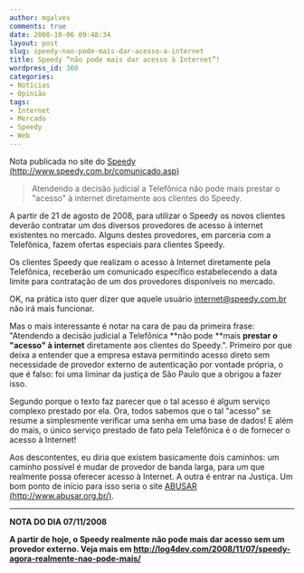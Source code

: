 ```yaml
---
author: mgalves
comments: true
date: 2008-10-06 09:48:34
layout: post
slug: speedy-nao-pode-mais-dar-acesso-a-internet
title: Speedy “não pode mais dar acesso à Internet”!
wordpress_id: 360
categories:
- Notícias
- Opinião
tags:
- Internet
- Mercado
- Speedy
- Web
---
```


Nota publicada no site do [Speedy (http://www.speedy.com.br/comunicado.asp)](http://www.speedy.com.br/comunicado.asp)


> Atendendo a decisão judicial a Telefônica não pode mais prestar o "acesso" à internet diretamente aos clientes do Speedy.

A partir de 21 de agosto de 2008, para utilizar o Speedy os novos clientes deverão contratar um dos diversos provedores de acesso à internet existentes no mercado. Alguns destes provedores, em parceria com a Telefônica, fazem ofertas especiais para clientes Speedy.

Os clientes Speedy que realizam o acesso à Internet diretamente pela Telefônica, receberão um comunicado específico estabelecendo a data limite para contratação de um dos provedores disponíveis no mercado.


OK, na prática isto quer dizer que aquele usuário internet@speedy.com.br não irá mais funcionar.

Mas o mais interessante é notar na cara de pau da primeira frase: "Atendendo a decisão judicial a Telefônica **não pode **mais **prestar o "acesso" à internet** diretamente aos clientes do Speedy.". Primeiro por que deixa a entender que a empresa estava permitindo acesso direto sem necessidade de provedor externo de autenticação por vontade própria, o que é falso: foi uma liminar da justiça de São Paulo que a obrigou a fazer isso.

Segundo porque o texto faz parecer que o tal acesso é algum serviço complexo prestado por ela. Ora, todos sabemos que o tal "acesso" se resume a simplesmente verificar uma senha em uma base de dados! E além do mais, o único serviço prestado de fato pela Telefônica é o de fornecer o acesso à Internet!

Aos descontentes, eu diria que existem basicamente dois caminhos: um caminho possível é mudar de provedor de banda larga, para um que realmente possa oferecer acesso à Internet. A outra é entrar na Justiça. Um bom ponto de início para isso seria o site [ABUSAR (http://www.abusar.org.br/)](http://www.abusar.org.br/).

***

**NOTA DO DIA 07/11/2008**

**A partir de hoje, o Speedy realmente não pode mais dar acesso sem um provedor externo. Veja mais em [http://log4dev.com/2008/11/07/speedy-agora-realmente-nao-pode-mais/ ](http://log4dev.com/2008/11/07/speedy-agora-realmente-nao-pode-mais/ )**
